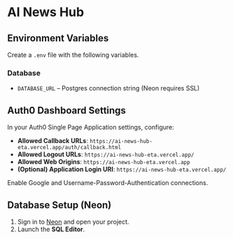 # AI News Hub

## Environment Variables

Create a `.env` file with the following variables.

### Database

- `DATABASE_URL` – Postgres connection string (Neon requires SSL)

## Auth0 Dashboard Settings

In your Auth0 Single Page Application settings, configure:

- **Allowed Callback URLs**: `https://ai-news-hub-eta.vercel.app/auth/callback.html`
- **Allowed Logout URLs**: `https://ai-news-hub-eta.vercel.app/`
- **Allowed Web Origins**: `https://ai-news-hub-eta.vercel.app`
- **(Optional) Application Login URI**: `https://ai-news-hub-eta.vercel.app/`

Enable Google and Username-Password-Authentication connections.

## Database Setup (Neon)

1. Sign in to [Neon](https://neon.tech) and open your project.
2. Launch the **SQL Editor**.

